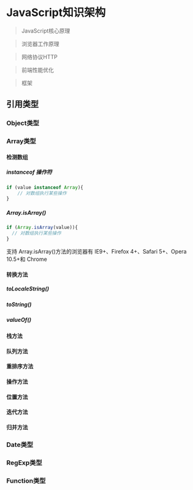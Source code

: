 # JavaScript知识架构

> JavaScript核心原理

> 浏览器工作原理

> 网络协议HTTP

> 前端性能优化

> 框架

## 引用类型

### Object类型

### Array类型

#### 检测数组

##### instanceof 操作符

```js
if (value instanceof Array){
	// 对数组执行某些操作
}
```

##### Array.isArray()

```js
if (Array.isArray(value)){
  // 对数组执行某些操作
}
```

支持 Array.isArray()方法的浏览器有 IE9+、Firefox 4+、Safari 5+、Opera 10.5+和 Chrome

#### 转换方法

##### toLocaleString()

##### toString()

##### valueOf()

#### 栈方法

#### 队列方法

#### 重排序方法

#### 操作方法

#### 位置方法

#### 迭代方法

#### 归并方法

### Date类型

### RegExp类型

### Function类型

